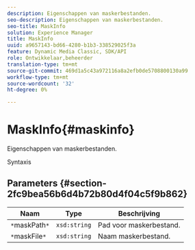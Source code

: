 ```yaml
---
description: Eigenschappen van maskerbestanden.
seo-description: Eigenschappen van maskerbestanden.
seo-title: MaskInfo
solution: Experience Manager
title: MaskInfo
uuid: a9657143-bd66-4280-b1b3-338529025f3a
feature: Dynamic Media Classic, SDK/API
role: Ontwikkelaar,beheerder
translation-type: tm+mt
source-git-commit: 469d1a5c43a972116a8a2efb0de5708800130a99
workflow-type: tm+mt
source-wordcount: '32'
ht-degree: 0%

---
```



# MaskInfo{#maskinfo}

Eigenschappen van maskerbestanden.

Syntaxis

## Parameters {#section-2fc9bea56b6d4b72b80d4f04c5f9b862}

| Naam | Type | Beschrijving |
|---|---|---|
| `*`maskPath`*` | `xsd:string` | Pad voor maskerbestand. |
| `*`maskFile`*` | `xsd:string` | Naam maskerbestand. |

